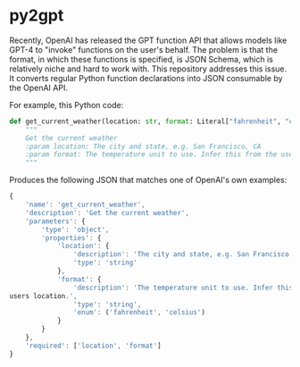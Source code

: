 # py2gpt

Recently, OpenAI has released the GPT function API that allows models like GPT-4 to "invoke" functions on the user's behalf.
The problem is that the format, in which these functions is specified, is JSON Schema, which is relatively niche and hard to work with.
This repository addresses this issue. It converts regular Python function declarations into JSON consumable by the OpenAI API.

For example, this Python code:
```py
def get_current_weather(location: str, format: Literal["fahrenheit", "celsius"]):
    """
    Get the current weather
    :param location: The city and state, e.g. San Francisco, CA
    :param format: The temperature unit to use. Infer this from the users location.
    """
```
Produces the following JSON that matches one of OpenAI's own examples:
```js
{
    'name': 'get_current_weather',
    'description': 'Get the current weather',
    'parameters': {
        'type': 'object',
        'properties': {
            'location': {
                'description': 'The city and state, e.g. San Francisco, CA',
                'type': 'string'
            },
            'format': {
                'description': 'The temperature unit to use. Infer this from the
users location.',
                'type': 'string',
                'enum': ('fahrenheit', 'celsius')
            }
        }
    },
    'required': ['location', 'format']
}
```
